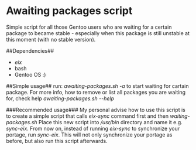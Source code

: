 Awaiting packages script
==================

Simple script for all those Gentoo  users  who  are waiting for a certain package to became stable - especially when this package is still unstable at this moment (with no stable version).

##Dependencies##
* _eix_
* bash
* Gentoo OS :)

##Simple usage##
run: _awaiting-packages.sh -a <any-package-atom>_ to start waiting for cartain package.
For more info, how to remove or list all packages you are waiting for, check help _awaiting-packages.sh --help_

###Recommended usage###
My personal advise how to use this script is to create a simple script that calls _eix-sync_ command first and then _waiting-packages.sh_
Place this new script into _/usr/bin_ directory and name it e.g. _sync-eix_. From now on, instead of running _eix-sync_ to synchronize your portage, run _sync-eix_.
This will not only synchronize your portage as before, but also run this script afterwards.
